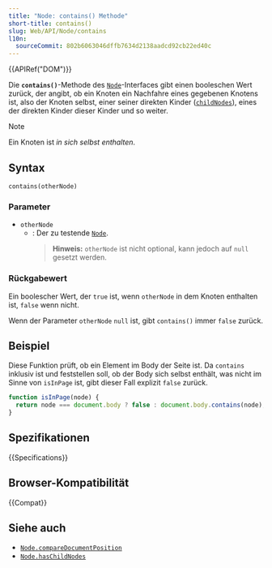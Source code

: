 ```yaml
---
title: "Node: contains() Methode"
short-title: contains()
slug: Web/API/Node/contains
l10n:
  sourceCommit: 802b6063046dffb7634d2138aadcd92cb22ed40c
---
```


{{APIRef("DOM")}}

Die **`contains()`**-Methode des [`Node`](/de/docs/Web/API/Node)-Interfaces gibt einen booleschen Wert zurück, der angibt, ob ein Knoten ein Nachfahre eines gegebenen Knotens ist, also der Knoten selbst, einer seiner direkten Kinder ([`childNodes`](/de/docs/Web/API/Node/childNodes)), eines der direkten Kinder dieser Kinder und so weiter.

> [!NOTE]
> Ein Knoten ist _in sich selbst enthalten_.

## Syntax

```js-nolint
contains(otherNode)
```

### Parameter

- `otherNode`
  - : Der zu testende [`Node`](/de/docs/Web/API/Node).
    > **Hinweis:** `otherNode` ist nicht optional, kann jedoch auf `null` gesetzt werden.

### Rückgabewert

Ein boolescher Wert, der `true` ist, wenn `otherNode` in dem Knoten enthalten ist, `false` wenn nicht.

Wenn der Parameter `otherNode` `null` ist, gibt `contains()` immer `false` zurück.

## Beispiel

Diese Funktion prüft, ob ein Element im Body der Seite ist. Da `contains` inklusiv ist und feststellen soll, ob der Body sich selbst enthält, was nicht im Sinne von `isInPage` ist, gibt dieser Fall explizit `false` zurück.

```js
function isInPage(node) {
  return node === document.body ? false : document.body.contains(node);
}
```

## Spezifikationen

{{Specifications}}

## Browser-Kompatibilität

{{Compat}}

## Siehe auch

- [`Node.compareDocumentPosition`](/de/docs/Web/API/Node/compareDocumentPosition)
- [`Node.hasChildNodes`](/de/docs/Web/API/Node/hasChildNodes)
